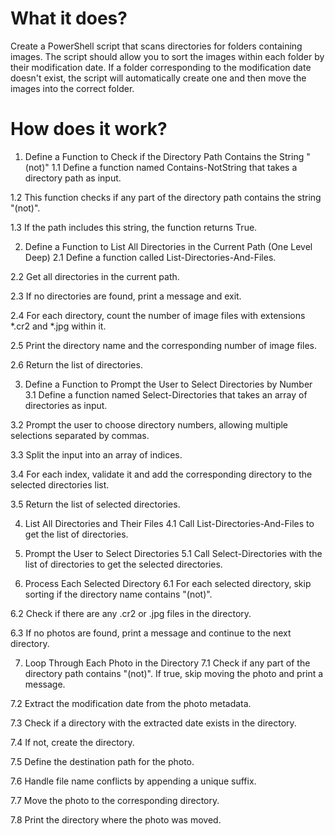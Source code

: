 # What it does?

Create a PowerShell script that scans directories for folders containing images.
The script should allow you to sort the images within each folder by their modification date.
If a folder corresponding to the modification date doesn't exist,
the script will automatically create one and then move the images into the correct folder.

# How does it work?

1. Define a Function to Check if the Directory Path Contains the String "(not)"
1.1 Define a function named Contains-NotString that takes a directory path as input.

1.2 This function checks if any part of the directory path contains the string "(not)".

1.3 If the path includes this string, the function returns True.

2. Define a Function to List All Directories in the Current Path (One Level Deep)
2.1 Define a function called List-Directories-And-Files.

2.2 Get all directories in the current path.

2.3 If no directories are found, print a message and exit.

2.4 For each directory, count the number of image files with extensions *.cr2 and *.jpg within it.

2.5 Print the directory name and the corresponding number of image files.

2.6 Return the list of directories.

3. Define a Function to Prompt the User to Select Directories by Number
3.1 Define a function named Select-Directories that takes an array of directories as input.

3.2 Prompt the user to choose directory numbers, allowing multiple selections separated by commas.

3.3 Split the input into an array of indices.

3.4 For each index, validate it and add the corresponding directory to the selected directories list.

3.5 Return the list of selected directories.

4. List All Directories and Their Files
4.1 Call List-Directories-And-Files to get the list of directories.

5. Prompt the User to Select Directories
5.1 Call Select-Directories with the list of directories to get the selected directories.

6. Process Each Selected Directory
6.1 For each selected directory, skip sorting if the directory name contains "(not)".

6.2 Check if there are any .cr2 or .jpg files in the directory.

6.3 If no photos are found, print a message and continue to the next directory.

7. Loop Through Each Photo in the Directory
7.1 Check if any part of the directory path contains "(not)". If true, skip moving the photo and print a message.

7.2 Extract the modification date from the photo metadata.

7.3 Check if a directory with the extracted date exists in the directory.

7.4 If not, create the directory.

7.5 Define the destination path for the photo.

7.6 Handle file name conflicts by appending a unique suffix.

7.7 Move the photo to the corresponding directory.

7.8 Print the directory where the photo was moved.
